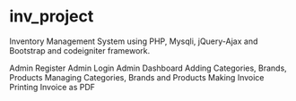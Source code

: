 # inv_project
Inventory Management System using PHP, Mysqli, jQuery-Ajax and Bootstrap and codeigniter framework.

Admin Register
Admin Login
Admin Dashboard
Adding Categories, Brands, Products
Managing Categories, Brands and Products
Making Invoice 
Printing Invoice as PDF
